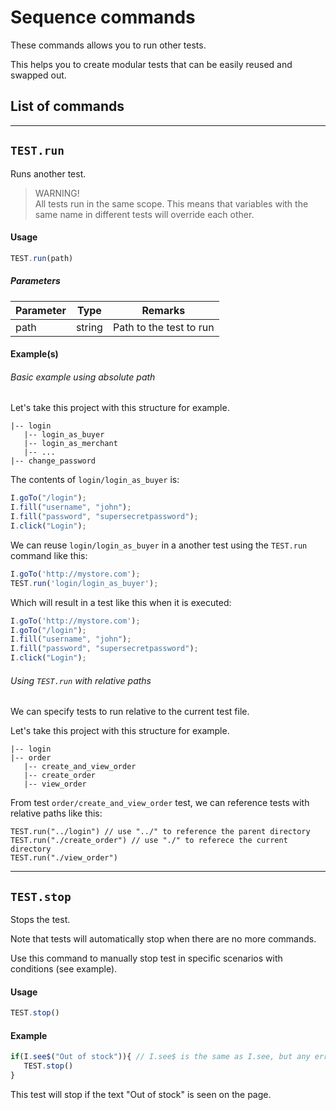 # Sequence commands

These commands allows you to run other tests.

This helps you to create modular tests that can be easily reused and swapped out.

## List of commands

---

## `TEST.run`

Runs another test.

> WARNING! <br> All tests run in the same scope. This means that variables with the same name in different tests will override each other.

#### Usage
````javascript
TEST.run(path)
````

##### Parameters

| Parameter | Type | Remarks|
|----------|------|--------|
| path | string | Path to the test to run|


#### Example(s)

###### Basic example using absolute path

Let's take this project with this structure for example.
```
|-- login
   |-- login_as_buyer
   |-- login_as_merchant
   |-- ...
|-- change_password
```

The contents of `login/login_as_buyer` is:
```javascript
I.goTo("/login");
I.fill("username", "john");
I.fill("password", "supersecretpassword");
I.click("Login");
```

We can reuse `login/login_as_buyer` in a another test using the `TEST.run` command like this:
```javascript
I.goTo('http://mystore.com');
TEST.run('login/login_as_buyer');
```

Which will result in a test like this when it is executed:
```javascript
I.goTo('http://mystore.com');
I.goTo("/login");
I.fill("username", "john");
I.fill("password", "supersecretpassword");
I.click("Login");
```

###### Using `TEST.run` with relative paths

We can specify tests to run relative to the current test file.

Let's take this project with this structure for example.
```
|-- login
|-- order
   |-- create_and_view_order
   |-- create_order
   |-- view_order
```

From test `order/create_and_view_order` test, we can reference tests with relative paths like this:
```
TEST.run("../login") // use "../" to reference the parent directory
TEST.run("./create_order") // use "./" to referece the current directory
TEST.run("./view_order")
```

---

## `TEST.stop`

Stops the test.

Note that tests will automatically stop when there are no more commands. 

Use this command to manually stop test in specific scenarios with conditions (see example).

#### Usage
````javascript
TEST.stop()
````

#### Example

```javascript
if(I.see$("Out of stock")){ // I.see$ is the same as I.see, but any errors are supressed
   TEST.stop()
}
```
This test will stop if the text "Out of stock" is seen on the page. 

